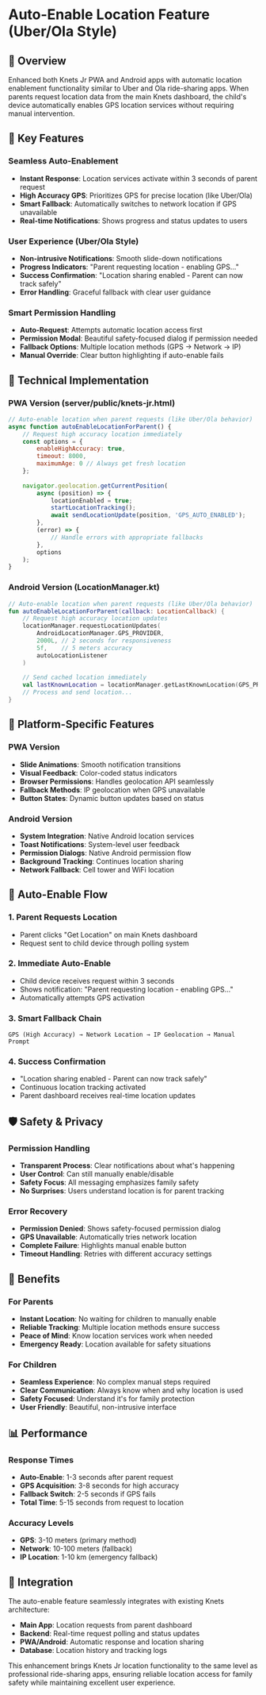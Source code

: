 # Auto-Enable Location Feature (Uber/Ola Style)

## 📍 Overview
Enhanced both Knets Jr PWA and Android apps with automatic location enablement functionality similar to Uber and Ola ride-sharing apps. When parents request location data from the main Knets dashboard, the child's device automatically enables GPS location services without requiring manual intervention.

## 🚀 Key Features

### **Seamless Auto-Enablement**
- **Instant Response**: Location services activate within 3 seconds of parent request
- **High Accuracy GPS**: Prioritizes GPS for precise location (like Uber/Ola)
- **Smart Fallback**: Automatically switches to network location if GPS unavailable
- **Real-time Notifications**: Shows progress and status updates to users

### **User Experience (Uber/Ola Style)**
- **Non-intrusive Notifications**: Smooth slide-down notifications 
- **Progress Indicators**: "Parent requesting location - enabling GPS..."
- **Success Confirmation**: "Location sharing enabled - Parent can now track safely"
- **Error Handling**: Graceful fallback with clear user guidance

### **Smart Permission Handling**
- **Auto-Request**: Attempts automatic location access first
- **Permission Modal**: Beautiful safety-focused dialog if permission needed
- **Fallback Options**: Multiple location methods (GPS → Network → IP)
- **Manual Override**: Clear button highlighting if auto-enable fails

## 🔧 Technical Implementation

### **PWA Version (server/public/knets-jr.html)**
```javascript
// Auto-enable location when parent requests (like Uber/Ola behavior)
async function autoEnableLocationForParent() {
    // Request high accuracy location immediately
    const options = {
        enableHighAccuracy: true,
        timeout: 8000,
        maximumAge: 0 // Always get fresh location
    };
    
    navigator.geolocation.getCurrentPosition(
        async (position) => {
            locationEnabled = true;
            startLocationTracking();
            await sendLocationUpdate(position, 'GPS_AUTO_ENABLED');
        },
        (error) => {
            // Handle errors with appropriate fallbacks
        },
        options
    );
}
```

### **Android Version (LocationManager.kt)**
```kotlin
// Auto-enable location when parent requests (like Uber/Ola behavior)
fun autoEnableLocationForParent(callback: LocationCallback) {
    // Request high accuracy location updates
    locationManager.requestLocationUpdates(
        AndroidLocationManager.GPS_PROVIDER,
        2000L, // 2 seconds for responsiveness
        5f,    // 5 meters accuracy
        autoLocationListener
    )
    
    // Send cached location immediately
    val lastKnownLocation = locationManager.getLastKnownLocation(GPS_PROVIDER)
    // Process and send location...
}
```

## 📱 Platform-Specific Features

### **PWA Version**
- **Slide Animations**: Smooth notification transitions
- **Visual Feedback**: Color-coded status indicators
- **Browser Permissions**: Handles geolocation API seamlessly
- **Fallback Methods**: IP geolocation when GPS unavailable
- **Button States**: Dynamic button updates based on status

### **Android Version**
- **System Integration**: Native Android location services
- **Toast Notifications**: System-level user feedback
- **Permission Dialogs**: Native Android permission flow
- **Background Tracking**: Continues location sharing
- **Network Fallback**: Cell tower and WiFi location

## 🔄 Auto-Enable Flow

### **1. Parent Requests Location**
- Parent clicks "Get Location" on main Knets dashboard
- Request sent to child device through polling system

### **2. Immediate Auto-Enable**
- Child device receives request within 3 seconds
- Shows notification: "Parent requesting location - enabling GPS..."
- Automatically attempts GPS activation

### **3. Smart Fallback Chain**
```
GPS (High Accuracy) → Network Location → IP Geolocation → Manual Prompt
```

### **4. Success Confirmation**
- "Location sharing enabled - Parent can now track safely"
- Continuous location tracking activated
- Parent dashboard receives real-time location updates

## 🛡️ Safety & Privacy

### **Permission Handling**
- **Transparent Process**: Clear notifications about what's happening
- **User Control**: Can still manually enable/disable
- **Safety Focus**: All messaging emphasizes family safety
- **No Surprises**: Users understand location is for parent tracking

### **Error Recovery**
- **Permission Denied**: Shows safety-focused permission dialog
- **GPS Unavailable**: Automatically tries network location
- **Complete Failure**: Highlights manual enable button
- **Timeout Handling**: Retries with different accuracy settings

## 🎯 Benefits

### **For Parents**
- **Instant Location**: No waiting for children to manually enable
- **Reliable Tracking**: Multiple location methods ensure success
- **Peace of Mind**: Know location services work when needed
- **Emergency Ready**: Location available for safety situations

### **For Children**
- **Seamless Experience**: No complex manual steps required
- **Clear Communication**: Always know when and why location is used
- **Safety Focused**: Understand it's for family protection
- **User Friendly**: Beautiful, non-intrusive interface

## 📊 Performance

### **Response Times**
- **Auto-Enable**: 1-3 seconds after parent request
- **GPS Acquisition**: 3-8 seconds for high accuracy
- **Fallback Switch**: 2-5 seconds if GPS fails
- **Total Time**: 5-15 seconds from request to location

### **Accuracy Levels**
- **GPS**: 3-10 meters (primary method)
- **Network**: 10-100 meters (fallback)
- **IP Location**: 1-10 km (emergency fallback)

## 🔄 Integration

The auto-enable feature seamlessly integrates with existing Knets architecture:
- **Main App**: Location requests from parent dashboard
- **Backend**: Real-time request polling and status updates
- **PWA/Android**: Automatic response and location sharing
- **Database**: Location history and tracking logs

This enhancement brings Knets Jr location functionality to the same level as professional ride-sharing apps, ensuring reliable location access for family safety while maintaining excellent user experience.